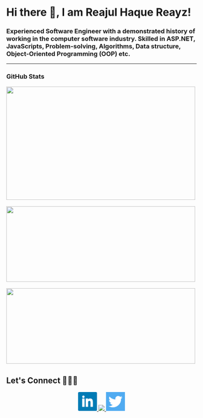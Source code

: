 # Hi there 👋, I am Reajul Haque Reayz! 

### Experienced Software Engineer with a demonstrated history of working in the computer software industry. Skilled in ASP.NET, JavaScripts, Problem-solving, Algorithms, Data structure, Object-Oriented Programming (OOP) etc.

---

### GitHub Stats

<p><img height=300 width=500 src="https://github-readme-stats-eight-theta.vercel.app/api/top-langs/?username=reayz&layout=compact&langs_count=10&theme=dark"/></p>

<p><img height=200 width=500 src="https://github-readme-stats-eight-theta.vercel.app/api?username=reayz&show_icons=true&theme=dark&include_all_commits=true"/> </p>

<p><img height=200 width=500 src="https://github-readme-streak-stats.herokuapp.com/?user=reayz&theme=dark"/></p>

## Let's Connect :people_holding_hands:

<p align='center'>
 <a href="https://www.linkedin.com/in/reayz/" target="_blank">
   <img height="50" src="https://github.com/NishkarshRaj/NishkarshRaj/blob/master/img/linkedin.png?raw=true">
 </a>
  <a href="https://stackoverflow.com/users/8133191/reayz" target="_blank">
   <img height="50" src="https://upload.wikimedia.org/wikipedia/commons/e/ef/Stack_Overflow_icon.svg">
 </a>
 <a href="https://twitter.com/reayz77" target="_blank">
   <img height="50" src="https://github.com/NishkarshRaj/NishkarshRaj/blob/master/img/twitter.png?raw=true">
 </a>
</p>
